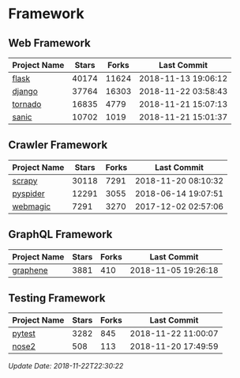 # Framework

## Web Framework

| Project Name | Stars | Forks | Last Commit |
| ------------ | ----- | ----- | ----------- |
| [flask](https://github.com/pallets/flask) | 40174 | 11624 | 2018-11-13 19:06:12 |
| [django](https://github.com/django/django) | 37764 | 16303 | 2018-11-22 03:58:43 |
| [tornado](https://github.com/tornadoweb/tornado) | 16835 | 4779 | 2018-11-21 15:07:13 |
| [sanic](https://github.com/huge-success/sanic) | 10702 | 1019 | 2018-11-21 15:01:37 |

## Crawler Framework

| Project Name | Stars | Forks | Last Commit |
| ------------ | ----- | ----- | ----------- |
| [scrapy](https://github.com/scrapy/scrapy) | 30118 | 7291 | 2018-11-20 08:10:32 |
| [pyspider](https://github.com/binux/pyspider) | 12291 | 3055 | 2018-06-14 19:07:51 |
| [webmagic](https://github.com/code4craft/webmagic) | 7291 | 3270 | 2017-12-02 02:57:06 |

## GraphQL Framework

| Project Name | Stars | Forks | Last Commit |
| ------------ | ----- | ----- | ----------- |
| [graphene](https://github.com/graphql-python/graphene) | 3881 | 410 | 2018-11-05 19:26:18 |

## Testing Framework

| Project Name | Stars | Forks | Last Commit |
| ------------ | ----- | ----- | ----------- |
| [pytest](https://github.com/pytest-dev/pytest) | 3282 | 845 | 2018-11-22 11:00:07 |
| [nose2](https://github.com/nose-devs/nose2) | 508 | 113 | 2018-11-20 17:49:59 |

*Update Date: 2018-11-22T22:30:22*